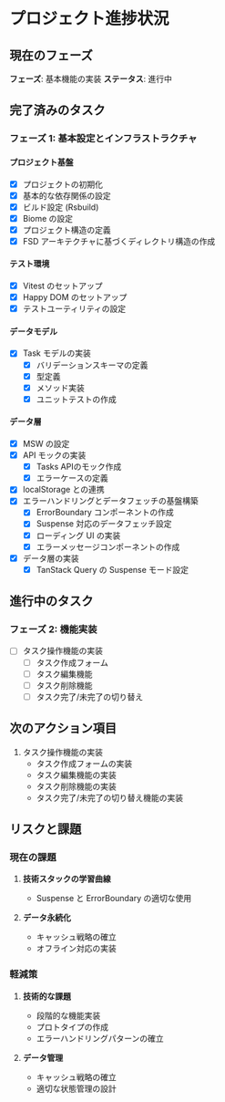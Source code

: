 # プロジェクト進捗状況

## 現在のフェーズ

**フェーズ**: 基本機能の実装
**ステータス**: 進行中

## 完了済みのタスク

### フェーズ 1: 基本設定とインフラストラクチャ

#### プロジェクト基盤
- [x] プロジェクトの初期化
- [x] 基本的な依存関係の設定
- [x] ビルド設定 (Rsbuild)
- [x] Biome の設定
- [x] プロジェクト構造の定義
- [x] FSD アーキテクチャに基づくディレクトリ構造の作成

#### テスト環境
- [x] Vitest のセットアップ
- [x] Happy DOM のセットアップ
- [x] テストユーティリティの設定

#### データモデル
- [x] Task モデルの実装
  - [x] バリデーションスキーマの定義
  - [x] 型定義
  - [x] メソッド実装
  - [x] ユニットテストの作成

#### データ層
- [x] MSW の設定
- [x] API モックの実装
  - [x] Tasks APIのモック作成
  - [x] エラーケースの定義
- [x] localStorage との連携
- [x] エラーハンドリングとデータフェッチの基盤構築
  - [x] ErrorBoundary コンポーネントの作成
  - [x] Suspense 対応のデータフェッチ設定
  - [x] ローディング UI の実装
  - [x] エラーメッセージコンポーネントの作成
- [x] データ層の実装
  - [x] TanStack Query の Suspense モード設定

## 進行中のタスク

### フェーズ 2: 機能実装

- [ ] タスク操作機能の実装
  - [ ] タスク作成フォーム
  - [ ] タスク編集機能
  - [ ] タスク削除機能
  - [ ] タスク完了/未完了の切り替え

## 次のアクション項目

1. タスク操作機能の実装
   - タスク作成フォームの実装
   - タスク編集機能の実装
   - タスク削除機能の実装
   - タスク完了/未完了の切り替え機能の実装

## リスクと課題

### 現在の課題

1. **技術スタックの学習曲線**
   - Suspense と ErrorBoundary の適切な使用

2. **データ永続化**
   - キャッシュ戦略の確立
   - オフライン対応の実装

### 軽減策

1. **技術的な課題**
   - 段階的な機能実装
   - プロトタイプの作成
   - エラーハンドリングパターンの確立

2. **データ管理**
   - キャッシュ戦略の確立
   - 適切な状態管理の設計
